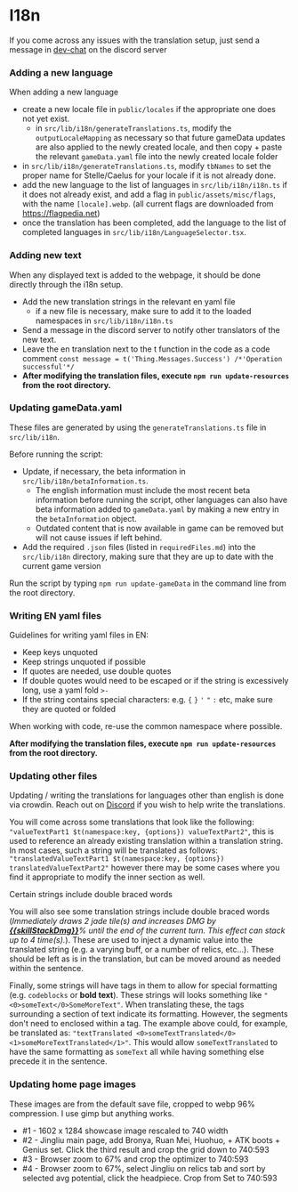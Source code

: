 # I18n

If you come across any issues with the translation setup, just send a message
in [dev-chat](https://discord.com/channels/800607517074784256/1198367043167195246) on the discord server

### Adding a new language

When adding a new language

- create a new locale file in `public/locales` if the appropriate one does not yet exist.
  - in `src/lib/i18n/generateTranslations.ts`, modify the `outputLocaleMapping` as necessary so that future gameData
    updates are also applied to the newly created locale, and then copy + paste the relevant `gameData.yaml` file into
    the newly created locale folder
- in `src/lib/i18n/generateTranslations.ts`, modify `tbNames` to set the proper name for Stelle/Caelus for your locale
  if
  it is not already done.
- add the new language to the list of languages in `src/lib/i18n/i18n.ts` if it does not already exist, and add a flag
  in
  `public/assets/misc/flags`, with the name `[locale].webp`. (all current flags are downloaded
  from https://flagpedia.net)
- once the translation has been completed, add the language to the list of completed languages in
  `src/lib/i18n/LanguageSelector.tsx`.

### Adding new text

When any displayed text is added to the webpage, it should be done directly through the i18n setup.

- Add the new translation strings in the relevant en yaml file
  - if a new file is necessary, make sure to add it to the loaded namespaces in `src/lib/i18n/i18n.ts`
- Send a message in the discord server to notify other translators of the new text.
- Leave the en translation next to the t function in the code as a code comment
  `const message = t('Thing.Messages.Success') /*'Operation successful'*/`
- **After modifying the translation files, execute `npm run update-resources` from the root directory.**

### Updating gameData.yaml

These files are generated by using the `generateTranslations.ts` file in `src/lib/i18n`.

Before running the script:

- Update, if necessary, the beta information in `src/lib/i18n/betaInformation.ts`.
  - The english information must include the most recent beta information before running the script, other languages
    can also have beta information added to `gameData.yaml` by making a new entry in the `betaInformation` object.
  - Outdated content that is now available in game can be removed but will not cause issues if left behind.
- Add the required `.json` files (listed in `requiredFiles.md`) into the `src/lib/i18n` directory, making sure that they
  are up to date with the current game version

Run the script by typing `npm run update-gameData` in the command line from the root directory.

### Writing EN yaml files

Guidelines for writing yaml files in EN:

* Keep keys unquoted
* Keep strings unquoted if possible
* If quotes are needed, use double quotes
* If double quotes would need to be escaped or if the string is excessively long, use a yaml fold `>-`
* If the string contains special characters: e.g. `{` `}` `'` `"` `:` etc, make sure they are quoted or folded

When working with code, re-use the common namespace where possible.

**After modifying the translation files, execute `npm run update-resources` from the root directory.**

### Updating other files

Updating / writing the translations for languages other than english is done via crowdin.
Reach out on [Discord](https://discord.gg/YHCCaXEhfV) if you wish to help write the translations.

You will come across some translations that look like the following:
`"valueTextPart1 $t(namespace:key, {options}) valueTextPart2"`, this is used to reference an already existing
translation within a translation string.
In most cases, such a string will be translated as follows:
`"translatedValueTextPart1 $t(namespace:key, {options}) translatedValueTextPart2"`
however there may be some cases where you find it appropriate to modify the inner section as well.

Certain strings include double braced words

You will also see some translation strings include double braced words (*Immediately draws 2 jade tile(s) and increases
DMG by <u>**{{skillStackDmg}}**</u>% until the end of the current turn. This effect can stack up to 4 time(s).*).
These are used to inject a dynamic value into the translated string (e.g. a varying buff, or a number of relics,
etc...).
These should be left as is in the translation, but can be moved around as needed within the sentence.

Finally, some strings will have tags in them to allow for special formatting (e.g. `codeblocks` or **bold text**).
These strings will looks something like `"<0>someText</0>SomeMoreText"`.
When translating these, the tags surrounding a section of text indicate its formatting.
However, the segments don't need to enclosed within a tag. The example above could, for example, be translated as:
`"textTranslated <0>someTextTranslated</0><1>someMoreTextTranslated</1>"`.
This would allow `someTextTranslated` to have the same formatting as `someText` all while having something else precede
it in the sentence.

### Updating home page images

These images are from the default save file, cropped to webp 96% compression. I use gimp but anything works.

* #1 - 1602 x 1284 showcase image rescaled to 740 width
* #2 - Jingliu main page, add Bronya, Ruan Mei, Huohuo, + ATK boots + Genius set. Click the third result and crop the
  grid down to 740:593
* #3 - Browser zoom to 67% and crop the optimizer to 740:593
* #4 - Browser zoom to 67%, select Jingliu on relics tab and sort by selected avg potential, click the headpiece. Crop
  from Set to 740:593
